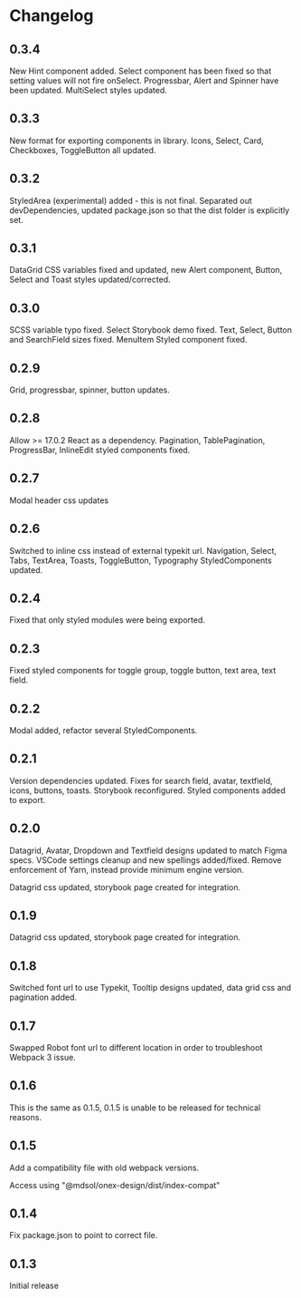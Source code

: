 # Changelog
## 0.3.4

New Hint component added. Select component has been fixed so that setting values will not fire onSelect. Progressbar, Alert and Spinner have been updated. MultiSelect styles updated.
## 0.3.3

New format for exporting components in library. Icons, Select, Card, Checkboxes, ToggleButton all updated. 
## 0.3.2

StyledArea (experimental) added - this is not final. Separated out devDependencies, updated package.json so that the dist folder is explicitly set. 
## 0.3.1

DataGrid CSS variables fixed and updated, new Alert component, Button, Select and Toast styles updated/corrected. 
## 0.3.0

SCSS variable typo fixed. Select Storybook demo fixed. Text, Select, Button and SearchField sizes fixed. MenuItem Styled component fixed. 
## 0.2.9

Grid, progressbar, spinner, button updates. 
## 0.2.8

Allow >= 17.0.2 React as a dependency. Pagination, TablePagination, ProgressBar, InlineEdit styled components fixed. 
## 0.2.7

Modal header css updates
## 0.2.6

Switched to inline css instead of external typekit url. Navigation, Select, Tabs, TextArea, Toasts, ToggleButton, Typography StyledComponents updated. 

## 0.2.4

Fixed that only styled modules were being exported.
## 0.2.3

Fixed styled components for toggle group, toggle button, text area, text field.
## 0.2.2

Modal added, refactor several StyledComponents. 
## 0.2.1

Version dependencies updated. Fixes for search field, avatar, textfield, icons, buttons, toasts. Storybook reconfigured. Styled components added to export. 


## 0.2.0

Datagrid, Avatar, Dropdown and Textfield designs updated to match Figma specs. VSCode settings cleanup and new spellings added/fixed. Remove enforcement of Yarn, instead provide minimum engine version. 

Datagrid css updated, storybook page created for integration. 

## 0.1.9

Datagrid css updated, storybook page created for integration. 
## 0.1.8

Switched font url to use Typekit, Tooltip designs updated, data grid css and pagination added.
## 0.1.7

Swapped Robot font url to different location in order to troubleshoot Webpack 3 issue.

## 0.1.6

This is the same as 0.1.5, 0.1.5 is unable to be released for technical reasons.

## 0.1.5

Add a compatibility file with old webpack versions.

Access using "@mdsol/onex-design/dist/index-compat"

## 0.1.4

Fix package.json to point to correct file.

## 0.1.3

Initial release
